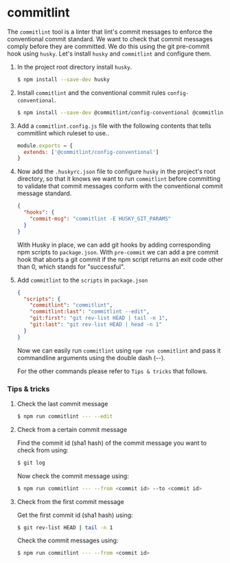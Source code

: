 # commitlint

The `commitlint` tool is a linter that lint's commit messages to enforce the conventional commit standard. We want to check that commit messages comply before they are committed. We do this using the git pre-commit hook using `husky`. Let's install `husky` and `commitlint` and configure them.

1. In the project root directory install `husky`.

   ```bash
   $ npm install --save-dev husky
   ```

2. Install `commitlint` and the conventional commit rules `config-conventional`.

    ```bash
   $ npm install --save-dev @commitlint/config-conventional @commitlint/cli
   ```

3. Add a `commitlint.config.js` file with the following contents that tells commitlint which ruleset to use..

   ```js
   module.exports = {
     extends: ['@commitlint/config-conventional']
   }
   ```

3. Now add the `.huskyrc.json` file to configure `husky` in the project's root directory, so that it knows we want to run `commitlint` before committing to validate that commit messages conform with the conventional commit message standard.

   ```json
   {
     "hooks": {
       "commit-msg": "commitlint -E HUSKY_GIT_PARAMS"
     }
   }
   ```

    With Husky in place, we can add git hooks by adding corresponding npm scripts to `package.json`. With `pre-commit` we can add a pre commit hook that aborts a git commit if the npm script returns an exit code other than 0, which stands for "successful".

4. Add `commitlint` to the `scripts` in `package.json`

   ```json
   {
     "scripts": {
       "commitlint": "commitlint",
       "commitlint:last": "commitlint --edit",
       "git:first": "git rev-list HEAD | tail -n 1",
       "git:last": "git rev-list HEAD | head -n 1"
     }
   }
   ```

   Now we can easily run `commitlint` using `npm run commitlint` and pass it commandline arguments using the double dash (--).

   For the other commands please refer to `Tips & tricks` that follows.

### Tips & tricks

1. Check the last commit message

   ```bash
   $ npm run commitlint --- --edit
   ```

2. Check from a certain commit message

   Find the commit id (sha1 hash) of the commit message you want to check from using:

   ```bash
   $ git log
   ```

   Now check the commit message using:

   ```bash
   $ npm run commitlint --- --from <commit id> --to <commit id>
   ```

3. Check from the first commit message

   Get the first commit id (sha1 hash) using:

   ```bash
   $ git rev-list HEAD | tail -n 1
   ```

   Check the commit messages using:

   ```bash
   $ npm run commitlint --- --from <commit id>
   ```
